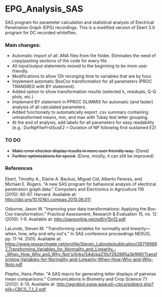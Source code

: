 # EPG_Analysis_SAS
SAS program for parameter calculation and statistical analysis of Electrical Penetration Graph (EPG) recordings. This is a modified version of Ebert 3.0 program for DC recorded whiteflies.

### Main changes:
* Automatic import of all .ANA files from the folder. Eliminates the need of copy/pasting sections of the code for every file.
* All input/output statements moved to the beginning to be more user friendly.
* Modifications to allow 12h recorging time to variables that are by hour.
* Implement automatic BoxCox transformation for all parameters (PROC TRANSREG with BY statement).
* Added option to show transformation results (selected λ, residuals, Q-Q plots, etc.)
* Implement BY statement in PPROC GLIMMIX for automatic (and faster) analysis of all calculated parameters.
* Added functionaity to automatically export .csv summary containing untransformed means, min, and max with Tukey test letter grouping.
* At the end of analysis, add labels for all parameters for easy readability (e.g.: DurNpFllwFrstSusE2 = Duration of NP following first sustained E2)

### TO DO
* ~~Make error checker display results in more user friendly way.~~ (Done)
* ~~Further optimizations for speed.~~ (Done, mostly, it can still be improved)

### References
Ebert, Timothy A., Elaine A. Backus, Miguel Cid, Alberto Fereres, and Michael E. Rogers. "A new SAS program for behavioral analysis of electrical penetration graph data." Computers and Electronics in Agriculture 116 (2015): 80-87. Harvard. Available at: http://doi.org/10.1016/j.compag.2015.06.011

Osborne, Jason W. "Improving your data transformations: Applying the Box-Cox transformation." Practical Assessment, Research & Evaluation 15, no. 12 (2010): 1-9. Available at: http://pareonline.net/pdf/v15n12.pdf

LaLonde, Steven M. "Transforming variables for normality and linearity—when, how, why and why not's." In SAS conference proceedings NESUG, pp. 11-14. 2005. Available at:  https://www.researchgate.net/profile/Steven_Lalonde/publication/267199697_Transforming_Variables_for_Normality_and_Linearity_-_When_How_Why_and_Why_Not's/links/54dcba210cf282895a3b166f/Transforming-Variables-for-Normality-and-Linearity-When-How-Why-and-Why-Nots.pdf

Piepho, Hans-Peter. "A SAS macro for generating letter displays of pairwise mean comparisons." Communications in Biometry and Crop Science 7.1 (2012): 4-13. Available at: http://agrobiol.sggw.waw.pl/~cbcs/pobierz.php?plik=CBCS_7_1_2.pdf
